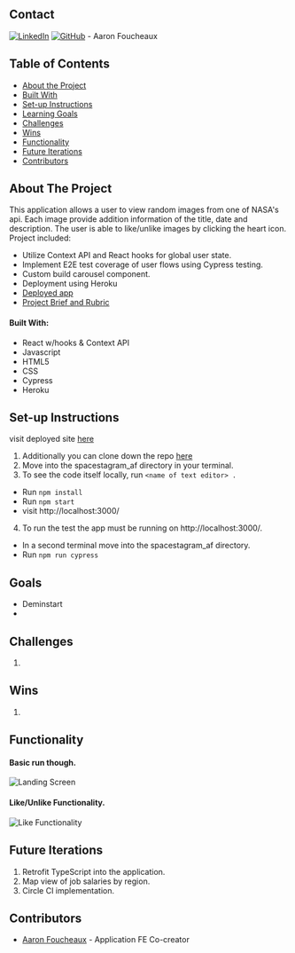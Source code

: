 ## Contact  

[![LinkedIn](https://img.shields.io/badge/-LinkedIn-black.svg?style=flat-square&logo=linkedin&colorB=555)](https://github.com/Afoucheaux) [![GitHub](https://img.shields.io/badge/GitHub-black.svg?&style=flat-square&logo=github&logoColor=white)](https://www.linkedin.com/in/aaron-foucheaux-891626207/) - Aaron Foucheaux

## Table of Contents

- [About the Project](#about-the-project)
- [Built With](#built-with)
- [Set-up Instructions](#set-up-instructions)
- [Learning Goals](#learning-goals)
- [Challenges](#challenges)
- [Wins](#wins)
- [Functionality](#functionality)
- [Future Iterations](#future-iterations)
- [Contributors](#contributors)

## About The Project

This application allows a user to view random images from one of NASA's api. Each image provide addition information of the title, date and description. The user is able to like/unlike images by clicking the heart icon. Project included:

- Utilize Context API and React hooks for global user state.
- Implement E2E test coverage of user flows using Cypress testing.
- Custom build carousel component.
- Deployment using Heroku
- [Deployed app]()
- [Project Brief and Rubric](https://docs.google.com/document/d/1QlC6htA5SXEl3YruAOkJWj2-0W3w-n0UOzGuJ1EcktQ/edit#)

#### Built With:

- React w/hooks & Context API
- Javascript
- HTML5
- CSS
- Cypress
- Heroku

## Set-up Instructions

 visit deployed site [here](https://jobfinderfe.herokuapp.com/)

1. Additionally you can clone down the repo [here](https://github.com/Afoucheaux/spacestagram_af)
2. Move into the spacestagram_af directory in your terminal.
3. To see the code itself locally, run `<name of text editor> .`
  - Run `npm install`
  - Run `npm start`
  - visit http://localhost:3000/
4. To run the test the app must be running on http://localhost:3000/.
  - In a second terminal move into the spacestagram_af directory.
  - Run `npm run cypress`

## Goals

- Deminstart 
-


## Challenges

1.

## Wins

1.


## Functionality

#### Basic run though.
![Landing Screen](https://media.giphy.com/media/eBqI2nPuGTSjJ3ZWHN/giphy.gif?cid=790b761194716abd8a87a318ea06bb24dd6d79e2302d1604&rid=giphy.gif&ct=g)

#### Like/Unlike Functionality.
![Like Functionality](https://media.giphy.com/media/LvLNtw6qTSEvdiVact/giphy.gif?cid=790b761176076af8b469a2fbb546b06d835e9974a1a846fd&rid=giphy.gif&ct=g)


## Future Iterations

1. Retrofit TypeScript into the application.
2. Map view of job salaries by region.
3. Circle CI implementation.


## Contributors

* [Aaron Foucheaux](https://github.com/Afoucheaux) - Application FE Co-creator
